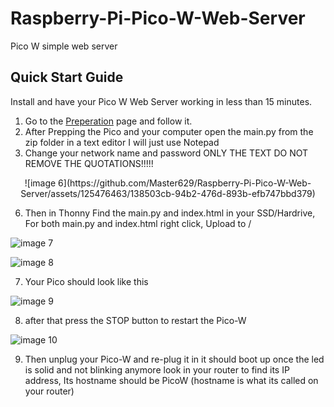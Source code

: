 # Raspberry-Pi-Pico-W-Web-Server
Pico W simple web server 

## Quick Start Guide
Install and have your Pico W Web Server working in less than 15 minutes.

1. Go to the [Preperation](https://github.com/Master629/Raspberry-Pi-Pico-W-Web-Server/blob/main/Preparing%20your%20Pico%20and%20computer.md) page and follow it.
2. After Prepping the Pico and your computer open the main.py from the zip folder in a text editor I will just use Notepad
3. Change your network name and password ONLY THE TEXT DO NOT REMOVE THE QUOTATIONS!!!!!
   

<div align="center">
  ![image 6](https://github.com/Master629/Raspberry-Pi-Pico-W-Web-Server/assets/125476463/138503cb-94b2-476d-893b-efb747bbd379)
</div>


6. Then in Thonny Find the main.py and index.html in your SSD/Hardrive, For both main.py and index.html right click, Upload to /

![image 7](https://github.com/Master629/Raspberry-Pi-Pico-W-Web-Server/assets/125476463/e888156a-a227-44c8-939d-62f73c74896b)




![image 8](https://github.com/Master629/Raspberry-Pi-Pico-W-Web-Server/assets/125476463/e4377c6f-c6fc-4bb0-b242-e9326a6862d9)

7. Your Pico should look like this


![image 9](https://github.com/Master629/Raspberry-Pi-Pico-W-Web-Server/assets/125476463/9cebd7a9-df24-4b19-9648-4a281892dca3)

8. after that press the STOP button to restart the Pico-W


![image 10](https://github.com/Master629/Raspberry-Pi-Pico-W-Web-Server/assets/125476463/e9170824-3891-4fac-9db1-0a5a36d62e04)

9. Then unplug your Pico-W and re-plug it in it should boot up once the led is solid and not blinking anymore look in your router to find its IP address, Its hostname should be PicoW (hostname is what its called on your router)
